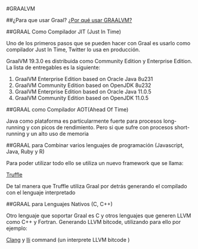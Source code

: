#GRAALVM

##¿Para que usar Graal?
[¿Por qué usar GRAALVM?](https://medium.com/graalvm/graalvm-ten-things-12d9111f307d)


##GRAAL Como Compilador JIT (Just In Time)

<p>Uno de los primeros pasos que se pueden hacer con Graal es usarlo como compilador Just In Time, Twitter lo usa en producción.</p>

<p>GraalVM 19.3.0 es distribuida como Community Edition y Enterprise Edition. La lista de entregables es la siguiente:</p>

<ol>
<li>GraalVM Enterprise Edition based on Oracle Java 8u231</li>
<li>GraalVM Community Edition based on OpenJDK 8u232</li>
<li>GraalVM Enterprise Edition based on Oracle Java 11.0.5</li>
<li>GraalVM Community Edition based on OpenJDK 11.0.5</li>
</ol>





##GRAAL como Compilador AOT(Ahead Of Time)

<p>Java como plataforma es particularmente fuerte para procesos long-running y con picos de rendimiento. Pero si que sufre con procesos short-running y un alto uso de memoria </p>

##GRAAL para Combinar varios lenguajes de programación (Javascript, Java, Ruby y R)

<p>Para poder utilizar todo ello se utiliza un nuevo framework que se llama:</p>

[Truffle](https://github.com/oracle/graal/tree/master/truffle)



<p>De tal manera que Truffle utiliza Graal por detrás generando el compilado con el lenguaje interpretado</p>

##GRAAL para Lenguajes Nativos (C, C++)



<p>Otro lenguaje que soportar Graal es C y otros lenguajes que generen LLVM como C++ y Fortran. Generando LLVM bitcode, utilizando para ello por ejemplo:

[Clang](https://clang.llvm.org/) y [lli](https://releases.llvm.org/1.0/docs/CommandGuide/lli.html) command (un interprete LLVM bitcode )</p>




